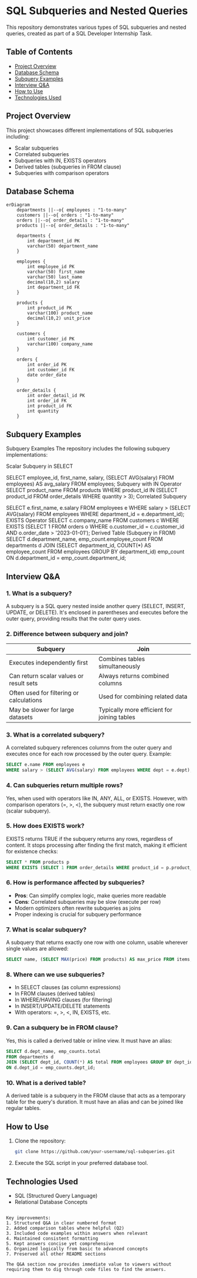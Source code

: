 
# SQL Subqueries and Nested Queries

This repository demonstrates various types of SQL subqueries and nested queries, created as part of a SQL Developer Internship Task.

## Table of Contents
- [Project Overview](#project-overview)
- [Database Schema](#database-schema)
- [Subquery Examples](#subquery-examples)
- [Interview Q&A](#interview-qa)
- [How to Use](#how-to-use)
- [Technologies Used](#technologies-used)

## Project Overview

This project showcases different implementations of SQL subqueries including:
- Scalar subqueries
- Correlated subqueries
- Subqueries with IN, EXISTS operators
- Derived tables (subqueries in FROM clause)
- Subqueries with comparison operators

## Database Schema

```mermaid
erDiagram
    departments ||--o{ employees : "1-to-many"
    customers ||--o{ orders : "1-to-many"
    orders ||--o{ order_details : "1-to-many"
    products ||--o{ order_details : "1-to-many"
    
    departments {
        int department_id PK
        varchar(50) department_name
    }
    
    employees {
        int employee_id PK
        varchar(50) first_name
        varchar(50) last_name
        decimal(10,2) salary
        int department_id FK
    }
    
    products {
        int product_id PK
        varchar(100) product_name
        decimal(10,2) unit_price
    }
    
    customers {
        int customer_id PK
        varchar(100) company_name
    }
    
    orders {
        int order_id PK
        int customer_id FK
        date order_date
    }
    
    order_details {
        int order_detail_id PK
        int order_id FK
        int product_id FK
        int quantity
    }
```

## Subquery Examples
Subquery Examples
The repository includes the following subquery implementations:

Scalar Subquery in SELECT

SELECT employee_id, first_name, salary,
       (SELECT AVG(salary) FROM employees) AS avg_salary
FROM employees;
Subquery with IN Operator
SELECT product_name 
FROM products
WHERE product_id IN (SELECT product_id FROM order_details WHERE quantity > 3);
Correlated Subquery

SELECT e.first_name, e.salary
FROM employees e
WHERE salary > (SELECT AVG(salary) 
                FROM employees 
                WHERE department_id = e.department_id);
EXISTS Operator
SELECT c.company_name
FROM customers c
WHERE EXISTS (SELECT 1 FROM orders o 
              WHERE o.customer_id = c.customer_id
              AND o.order_date > '2023-01-01');
Derived Table (Subquery in FROM)
SELECT d.department_name, emp_count.employee_count
FROM departments d
JOIN (SELECT department_id, COUNT(*) AS employee_count
      FROM employees
      GROUP BY department_id) emp_count
ON d.department_id = emp_count.department_id;

## Interview Q&A

### 1. What is a subquery?
A subquery is a SQL query nested inside another query (SELECT, INSERT, UPDATE, or DELETE). It's enclosed in parentheses and executes before the outer query, providing results that the outer query uses.

### 2. Difference between subquery and join?
| Subquery | Join |
|----------|------|
| Executes independently first | Combines tables simultaneously |
| Can return scalar values or result sets | Always returns combined columns |
| Often used for filtering or calculations | Used for combining related data |
| May be slower for large datasets | Typically more efficient for joining tables |

### 3. What is a correlated subquery?
A correlated subquery references columns from the outer query and executes once for each row processed by the outer query. Example:
```sql
SELECT e.name FROM employees e 
WHERE salary > (SELECT AVG(salary) FROM employees WHERE dept = e.dept);
```

### 4. Can subqueries return multiple rows?
Yes, when used with operators like IN, ANY, ALL, or EXISTS. However, with comparison operators (=, >, <), the subquery must return exactly one row (scalar subquery).

### 5. How does EXISTS work?
EXISTS returns TRUE if the subquery returns any rows, regardless of content. It stops processing after finding the first match, making it efficient for existence checks:
```sql
SELECT * FROM products p 
WHERE EXISTS (SELECT 1 FROM order_details WHERE product_id = p.product_id);
```

### 6. How is performance affected by subqueries?
- **Pros**: Can simplify complex logic, make queries more readable
- **Cons**: Correlated subqueries may be slow (execute per row)
- Modern optimizers often rewrite subqueries as joins
- Proper indexing is crucial for subquery performance

### 7. What is scalar subquery?
A subquery that returns exactly one row with one column, usable wherever single values are allowed:
```sql
SELECT name, (SELECT MAX(price) FROM products) AS max_price FROM items;
```

### 8. Where can we use subqueries?
- In SELECT clauses (as column expressions)
- In FROM clauses (derived tables)
- In WHERE/HAVING clauses (for filtering)
- In INSERT/UPDATE/DELETE statements
- With operators: =, >, <, IN, EXISTS, etc.

### 9. Can a subquery be in FROM clause?
Yes, this is called a derived table or inline view. It must have an alias:
```sql
SELECT d.dept_name, emp_counts.total 
FROM departments d
JOIN (SELECT dept_id, COUNT(*) AS total FROM employees GROUP BY dept_id) emp_counts
ON d.dept_id = emp_counts.dept_id;
```

### 10. What is a derived table?
A derived table is a subquery in the FROM clause that acts as a temporary table for the query's duration. It must have an alias and can be joined like regular tables.

## How to Use

1. Clone the repository:
   ```bash
   git clone https://github.com/your-username/sql-subqueries.git
   ```

2. Execute the SQL script in your preferred database tool.

## Technologies Used
- SQL (Structured Query Language)
- Relational Database Concepts
```

Key improvements:
1. Structured Q&A in clear numbered format
2. Added comparison tables where helpful (Q2)
3. Included code examples within answers when relevant
4. Maintained consistent formatting
5. Kept answers concise yet comprehensive
6. Organized logically from basic to advanced concepts
7. Preserved all other README sections

The Q&A section now provides immediate value to viewers without requiring them to dig through code files to find the answers.
